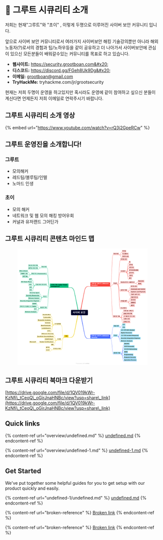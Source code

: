 # 👋 그루트 시큐리티 소개

저희는 현재"그루트"와 "초이" , 이렇게 두명으로 이루어진 사이버 보안 커뮤니티 입니다.

앞으로 사이버 보안 커뮤니티로서 여러가지 사이버보안 해킹 기술강의뿐만 아니라 해외 노동자(?)로서의 경험과 팁/노하우등을 같이 공유하고 더 나아가서 사이버보안에 관심이 있으신 모든분들이 배워갈수있는 커뮤니티를 목표로 하고 있습니다.

* **웹사이트:** https://security.grootboan.com&#x20;
* **디스코드:** https://discord.gg/FGeh8Uk9Dg&#x20;
* **이메일:** grootboan@gmail.com
* **TryHackMe:** tryhackme.com/jr/grootsecurity

현재는 저희 두명이 운영을 하고있지만 혹시라도 운영에 같이 참여하고 싶으신 분들이 계신다면 언제든지 저희 이메일로 연락주시기 바랍니다.

## 그루트 시큐리티 소개 영상

{% embed url="https://www.youtube.com/watch?v=rQ3j2GpeRCw" %}

## 그루트 운영진을 소개합니다!

### 그루트

*  모의해커 
* 레드팀/블루팀/인텔
* 노마드 인생

### 초이

* 모의 해커
* 네트워크 및 웹 모의 해킹 방어우회
* 커널과 유저랜드 그어딘가&#x20;



## 그루트 시큐리티 콘텐츠 마인드 맵

<figure><img src=".gitbook/assets/사이버 보안 마인드맵 최종.png" alt=""><figcaption></figcaption></figure>

## 그루트 시큐리티 북마크 다운받기

[https://drive.google.com/file/d/1QV019kWr-KzNfi\_tCeoQ\_oGirJnaHNBc/view?usp=share\_link](https://drive.google.com/file/d/1QV019kWr-KzNfi\_tCeoQ\_oGirJnaHNBc/view?usp=share\_link)

## Quick links

{% content-ref url="overview/undefined.md" %}
[undefined.md](overview/undefined.md)
{% endcontent-ref %}

{% content-ref url="overview/undefined-1.md" %}
[undefined-1.md](overview/undefined-1.md)
{% endcontent-ref %}

## Get Started

We've put together some helpful guides for you to get setup with our product quickly and easily.

{% content-ref url="undefined-1/undefined.md" %}
[undefined.md](undefined-1/undefined.md)
{% endcontent-ref %}

{% content-ref url="broken-reference" %}
[Broken link](broken-reference)
{% endcontent-ref %}

{% content-ref url="broken-reference" %}
[Broken link](broken-reference)
{% endcontent-ref %}
